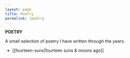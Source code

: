 ```yaml
---
layout: page
title: Poetry
permalink: /poetry
---
```


<b>POETRY</b>

A small selection of poetry I have written through the years.

- [[fourteen-suns|fourteen suns & moons ago]]


<style>
  .wrapper {
    max-width: 58em;
  }
</style>